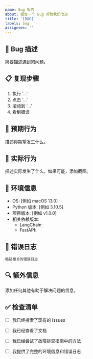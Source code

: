 ```yaml
---
name: Bug 报告
about: 报告一个 Bug 帮助我们改进
title: '[BUG] '
labels: bug
assignees: ''
---
```


## 🐛 Bug 描述

简要描述遇到的问题。

## 📋 复现步骤

1. 执行 '...'
2. 点击 '...'
3. 滚动到 '...'
4. 看到错误

## 🎯 预期行为

描述你期望发生什么。

## 📸 实际行为

描述实际发生了什么。如果可能，添加截图。

## 🔧 环境信息

- OS: [例如 macOS 13.0]
- Python 版本: [例如 3.10.5]
- 项目版本: [例如 v1.0.0]
- 相关依赖版本:
  - LangChain: 
  - FastAPI: 

## 📝 错误日志

```
粘贴相关的错误日志
```

## 🔍 额外信息

添加任何其他有助于解决问题的信息。

## ✅ 检查清单

- [ ] 我已经搜索了现有的 Issues
- [ ] 我已经查看了文档
- [ ] 我已经尝试了故障排查指南中的方法
- [ ] 我提供了完整的环境信息和错误日志

